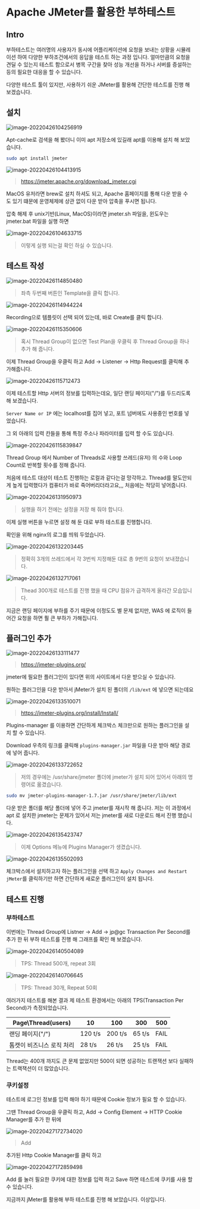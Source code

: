 # Apache JMeter를 활용한 부하테스트

## Intro

부하테스트는 여러명의 사용자가 동시에 어플리케이션에 요청을 보내는 상황을 시뮬레이션 하여 다양한 부하조건에서의 응답을 테스트 하는 과정 입니다. 얼마만큼의 요청을 견딜 수 있는지 테스트 함으로서 병목 구간을 찾아 성능 개선을 하거나 서버를 증설하는 등의 필요한 대응을 할 수 있습니다.

다양한 테스트 툴이 있지만, 사용하기 쉬운 JMeter를 활용해 간단한 테스트를 진행 해 보겠습니다.

## 설치

![image-20220426104256919](https://raw.githubusercontent.com/Shane-Park/mdblog/main/devops/testing/jmeter.assets/image-20220426104256919.png)

Apt-cache로 검색을 해 봤더니 이미 apt 저장소에 있길래 apt를 이용해 설치 해 보았습니다.

```zsh
sudo apt install jmeter
```

![image-20220426104413915](https://raw.githubusercontent.com/Shane-Park/mdblog/main/devops/testing/jmeter.assets/image-20220426104413915.png)

> https://jmeter.apache.org/download_jmeter.cgi

MacOS 유저라면 brew로 설치 하셔도 되고, Apache 홈페이지를 통해 다운 받을 수 도 있기 떄문에 운영체제에 상관 없이 다운 받아 압축을 푸시면 됩니다. 

압축 해제 후 unix기반(Linux, MacOS)이라면 jmeter.sh 파일을, 윈도우는 jmeter.bat 파일을 실행 하면

![image-20220426104633715](https://raw.githubusercontent.com/Shane-Park/mdblog/main/devops/testing/jmeter.assets/image-20220426104633715.png)

> 이렇게 실행 되는걸 확인 하실 수 있습니다.

## 테스트 작성

![image-20220426114850480](https://raw.githubusercontent.com/Shane-Park/mdblog/main/devops/testing/jmeter.assets/image-20220426114850480.png)

> 좌측 두번째 버튼인 Template을 클릭 합니다.

![image-20220426114944224](https://raw.githubusercontent.com/Shane-Park/mdblog/main/devops/testing/jmeter.assets/image-20220426114944224.png)

Recording으로 템플릿이 선택 되어 있는데, 바로 Create를 클릭 합니다.

![image-20220426115350606](https://raw.githubusercontent.com/Shane-Park/mdblog/main/devops/testing/jmeter.assets/image-20220426115350606.png)

>  혹시 Thread Group이 없으면 Test Plan을 우클릭 후 Thread Group을 하나 추가 해 줍니다.

이제 Thread Group을 우클릭 하고 Add -> Listener -> Http Request를 클릭해 추가해줍니다.

![image-20220426115712473](https://raw.githubusercontent.com/Shane-Park/mdblog/main/devops/testing/jmeter.assets/image-20220426115712473.png)

이제 테스트할 Http 서버의 정보를 입력하는데요, 일단 랜딩 페이지("/")를 두드리도록 해 보겠습니다.

`Server Name or IP` 에는 localhost를 집어 넣고, 포트 넘버에도 사용중인 번호를 넣었습니다.

그 외 아래의 입력 칸들을 통해 특정 주소나 파라미터를 입력 할 수도 있습니다.

![image-20220426115839847](https://raw.githubusercontent.com/Shane-Park/mdblog/main/devops/testing/jmeter.assets/image-20220426115839847.png)

Thread Group 에서 Number of Threads로 사용할 쓰레드(유저) 의 수와 Loop Count로 반복할 횟수를 정해 줍니다. 

처음에 테스트 대상이 테스트 진행하는 로컬과 같다는걸 망각하고. Thread를 말도안되게 높게 입력했다가 컴퓨터가 바로 죽어버리더라고요,,, 처음에는 적당히 넣어줍니다.

![image-20220426131950973](https://raw.githubusercontent.com/Shane-Park/mdblog/main/devops/testing/jmeter.assets/image-20220426131950973.png)

> 실행을 하기 전에는 설정을 저장 해 줘야 합니다.

이제 실행 버튼을 누르면 설정 해 둔 대로 부하 테스트를 진행합니다. 

확인을 위해 nginx의 로그를 띄워 두었습니다. 

![image-20220426132203445](https://raw.githubusercontent.com/Shane-Park/mdblog/main/devops/testing/jmeter.assets/image-20220426132203445.png)

> 정확히 3개의 쓰레드에서 각 3번씩 지정해둔 대로 총 9번의 요청이 보내졌습니다.

![image-20220426132717061](https://raw.githubusercontent.com/Shane-Park/mdblog/main/devops/testing/jmeter.assets/image-20220426132717061.png)

> Thead 300개로 테스트를 진행 했을 때 CPU 점유가 급격하게 올라간 모습입니다.

지금은 랜딩 페이지에 부하를 주기 때문에 이정도도 별 문제 없지만, WAS 에 로직이 들어간 요청을 하면 훨 큰 부하가 가해집니다.

## 플러그인 추가

![image-20220426133111477](https://raw.githubusercontent.com/Shane-Park/mdblog/main/devops/testing/jmeter.assets/image-20220426133111477.png)

> https://jmeter-plugins.org/

jmeter에 필요한 플러그인이 있다면 위의 사이트에서 다운 받으실 수 있습니다.

원하는 플러그인을 다운 받아서 jMeter가 설치 된 폴더의 `/lib/ext` 에 넣으면 되는데요 

![image-20220426133510071](https://raw.githubusercontent.com/Shane-Park/mdblog/main/devops/testing/jmeter.assets/image-20220426133510071.png)

> https://jmeter-plugins.org/install/Install/

Plugins-manager 를 이용하면 간단하게 체크박스 체크만으로 원하는 플러그인을 설치 할 수 있습니다.

Download 우측의 링크를 클릭해 `plugins-manager.jar` 파일을 다운 받아 해당 경로에 넣어 줍니다.

![image-20220426133722652](https://raw.githubusercontent.com/Shane-Park/mdblog/main/devops/testing/jmeter.assets/image-20220426133722652.png)

> 저의 경우에는 /usr/share/jmeter 폴더에 jmeter가 설치 되어 있어서 아래의 명령어로 옮겼습니다.

```zsh
sudo mv jmeter-plugins-manager-1.7.jar /usr/share/jmeter/lib/ext
```

다운 받은 폴더를 해당 폴더에 넣어 주고 jmeter를 재시작 해 줍니다. 저는 이 과정에서 apt 로 설치한 jmeter는 문제가 있어서 저는 jmeter를 새로 다운로드 해서 진행 했습니다.

![image-20220426135423747](https://raw.githubusercontent.com/Shane-Park/mdblog/main/devops/testing/jmeter.assets/image-20220426135423747.png)

> 이제 Options 메뉴에 Plugins Manager가 생겼습니다.

![image-20220426135502093](https://raw.githubusercontent.com/Shane-Park/mdblog/main/devops/testing/jmeter.assets/image-20220426135502093.png)

체크박스에서 설치하고자 하는 플러그인을 선택 하고 `Apply Changes and Restart jMeter`를 클릭하기만 하면 간단하게 새로운 플러그인이 설치 됩니다.

## 테스트 진행

### 부하테스트

이번에는 Thread Group에 Listner -> Add -> jp@gc Transaction Per Second를 추가 한 뒤 부하 테스트를 진행 해 그래프를 확인 해 보겠습니다.

![image-20220426140504089](https://raw.githubusercontent.com/Shane-Park/mdblog/main/devops/testing/jmeter.assets/image-20220426140504089.png)

> TPS: Thread 500개, repeat 3회 

![image-20220426140706645](https://raw.githubusercontent.com/Shane-Park/mdblog/main/devops/testing/jmeter.assets/image-20220426140706645.png)

> TPS: Thread 30개, Repeat 50회

여러가지 테스트를 해본 결과 제 테스트 환경에서는 아래의 TPS(Transaction Per Second)가 측정되었습니다.

| Page\Thread(users)        | 10      | 100     | 300    | 500  |
| ------------------------- | ------- | ------- | ------ | ---- |
| 랜딩 페이지("/")          | 120 t/s | 200 t/s | 65 t/s | FAIL |
| 톰캣이 비즈니스 로직 처리 | 28 t/s  | 26 t/s  | 25 t/s | FAIL |

Thread는 400개 까지도 큰 문제 없었지만 500이 되면 성공하는 트랜잭션 보다 실패하는 트랙잭션이 더 많았습니다.

### 쿠키설정

테스트에 로그인 정보를 입력 해야 하기 때문에 Cookie 정보가 필요 할 수 있습니다.

그땐 Thread Group을 우클릭 하고, Add -> Config Element -> HTTP Cookie Manager를 추가 한 뒤에

![image-20220427172734020](https://raw.githubusercontent.com/Shane-Park/mdblog/main/devops/testing/jmeter.assets/image-20220427172734020.png)

> Add

추가된 Http Cookie Manager를 클릭 하고

![image-20220427172859498](https://raw.githubusercontent.com/Shane-Park/mdblog/main/devops/testing/jmeter.assets/image-20220427172859498.png)

Add 를 눌러 필요한 쿠키에 대한 정보를 입력 하고 Save 하면 테스트에 쿠키를 사용 할 수 있습니다.



지금까지 jMeter를 활용해 부하 테스트를 진행 해 보았습니다. 이상입니다.

